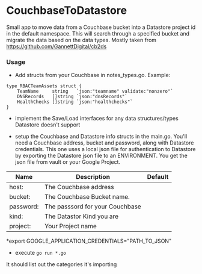 # CouchbaseToDatastore

Small app to move data from a Couchbase bucket into a Datastore project id in the default namespace.  This will search through a specified bucket and migrate the data based on the data types.  Mostly taken from https://github.com/GannettDigital/cb2ds

### Usage

* Add structs from your Couchbase  in notes_types.go. Example:

```
type RBACTeamAssets struct {
	TeamName     string   `json:"teamname" validate:"nonzero"`
	DNSRecords   []string `json:"dnsRecords"`
	HealthChecks []string `json:"healthchecks"`
}
```

* implement the Save/Load interfaces for any data structures/types Datastore doesn't support

* setup the Couchbase and Datastore info structs in the main.go.  You'll need a Couchbase address, bucket and password, along with Datastore credentials.  This one uses a local json file for authentication to Datastore by exporting the Datastore json file to an ENVIRONMENT. You get the json file from vault or your Google Project.

| Name | Description | Default |
| --- | --- | --- |
| host: | The Couchbase address |
| bucket: | The Couchbase Bucket name.  |
| password: | The passsord for your Couchbase |
| kind: | The Datastor Kind you are |
| project: | Your Project name   |

*export GOOGLE_APPLICATION_CREDENTIALS="PATH_TO_JSON"

* execute `go run *.go`

It should list out the categories it's importing
